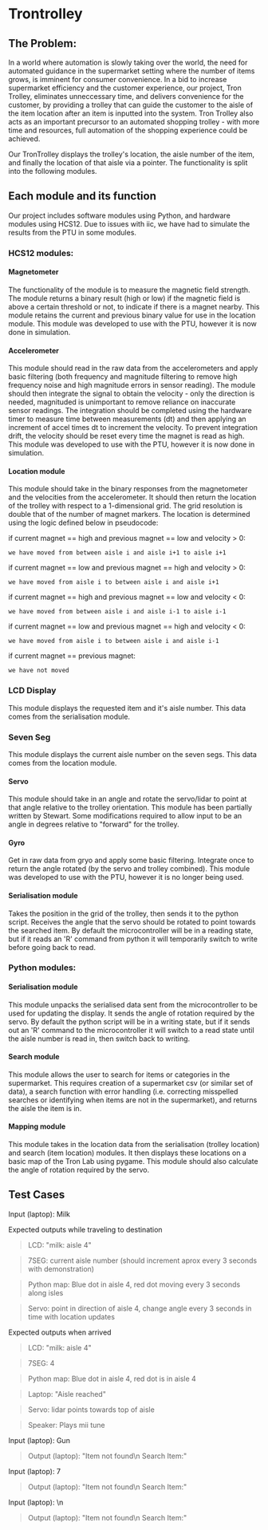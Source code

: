 # Trontrolley

## The Problem:
In a world where automation is slowly taking over the world, the need for automated guidance in the supermarket setting where the number of items grows, is imminent for consumer convenience. In a bid to increase supermarket efficiency and the customer experience, our project, Tron Trolley, eliminates unneccessary time, and delivers convenience for the customer, by providing a trolley that can guide the customer to the aisle of the item location after an item is inputted into the system. Tron Trolley also acts as an important precursor to an automated shopping trolley - with more time and resources, full automation of the shopping experience could be achieved.

Our TronTrolley displays the trolley's location, the aisle number of the item, and finally the location of that aisle via a pointer. The functionality
is split into the following modules.


## Each module and its function
Our project includes software modules using Python, and hardware modules using HCS12. Due to issues with iic, we have had to simulate the results from the PTU in some modules.

### HCS12 modules:

#### Magnetometer
The functionality of the module is to measure the magnetic field strength. The module returns a binary result (high or low) if the magnetic field is above a certain threshold or not, to indicate if there is a magnet nearby. This module retains the current and previous binary value for use in the location module. This module was developed to use with the PTU, however it is now done in simulation.

#### Accelerometer
This module should read in the raw data from the accelerometers and apply basic filtering (both frequency and magnitude filtering to remove high frequency noise and high magnitude errors in sensor reading). The module should then integrate the signal to obtain the velocity - only the direction is needed, magnituded is unimportant to remove reliance on inaccurate sensor readings. The integration should be completed using the hardware timer to measure time between measurements (dt) and then applying an increment of accel times dt to increment the velocity. To prevent integration drift, the velocity should be reset every time the magnet is read as high. This module was developed to use with the PTU, however it is now done in simulation.

#### Location module
This module should take in the binary responses from the magnetometer and the velocities from the accelerometer. It should then return the location of the trolley with respect to a 1-dimensional grid. The grid resolution is double that of the number of magnet markers. The location is determined using the logic defined below in pseudocode:

if current magnet == high and previous magnet == low and velocity > 0:

    we have moved from between aisle i and aisle i+1 to aisle i+1
  
if current magnet == low and previous magnet == high and velocity > 0:

    we have moved from aisle i to between aisle i and aisle i+1
  
if current magnet == high and previous magnet == low and velocity < 0:

    we have moved from between aisle i and aisle i-1 to aisle i-1
  
if current magnet == low and previous magnet == high and velocity < 0:

    we have moved from aisle i to between aisle i and aisle i-1
  
if current magnet == previous magnet:

    we have not moved

### LCD Display
This module displays the requested item and it's aisle number. This data comes from the serialisation module.

### Seven Seg
This module displays the current aisle number on the seven segs. This data comes from the location module.

#### Servo
This module should take in an angle and rotate the servo/lidar to point at that angle relative to the trolley orientation.
This module has been partially written by Stewart. Some modifications required to allow input to be an angle in degrees relative to "forward" for the trolley.

#### Gyro
Get in raw data from gryo and apply some basic filtering. Integrate once to return the angle rotated (by the servo and trolley combined). This module was developed to use with the PTU, however it is no longer being used.

#### Serialisation module
Takes the position in the grid of the trolley, then sends it to the python script. Receives the angle that the servo should be rotated to point towards the searched item. By default the microcontroller will be in a reading state, but if it reads an 'R' command from python it will temporarily switch to write before going back to read.

### Python modules:

#### Serialisation module
This module unpacks the serialised data sent from the microcontroller to be used for updating the display. It sends the angle of rotation required by the servo. By default the python script will be in a writing state, but if it sends out an 'R' command to the microcontroller it will switch to a read state until the aisle number is read in, then switch back to writing.

#### Search module
This module allows the user to search for items or categories in the supermarket. This requires creation of a supermarket csv (or similar set of data), a search function with error handling (i.e. correcting misspelled searches or identifying when items are not in the supermarket), and returns the aisle the item is in.

#### Mapping module
This module takes in the location data from the serialisation (trolley location) and search (item location) modules. It then displays these locations on a basic map of the Tron Lab using pygame. This module should also calculate the angle of rotation required by the servo.

## Test Cases

Input (laptop): Milk

Expected outputs while traveling to destination

> LCD: "milk: aisle 4"

> 7SEG: current aisle number (should increment aprox every 3 seconds with demonstration)

> Python map: Blue dot in aisle 4, red dot moving every 3 seconds along isles 

> Servo: point in direction of aisle 4, change angle every 3 seconds in time with location updates 

Expected outputs when arrived

> LCD: "milk: aisle 4"

> 7SEG: 4

> Python map: Blue dot in aisle 4, red dot is in aisle 4

> Laptop: "Aisle reached" 

> Servo: lidar points towards top of aisle 

> Speaker: Plays mii tune


Input (laptop): Gun

> Output (laptop): "Item not found\n Search Item:"


Input (laptop): 7

> Output (laptop): "Item not found\n Search Item:"


Input (laptop): \n

> Output (laptop): "Item not found\n Search Item:"

